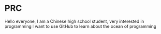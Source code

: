 # PRC
Hello everyone, I am a Chinese high school student, very interested in programming
I want to use GitHub to learn about the ocean of programming
